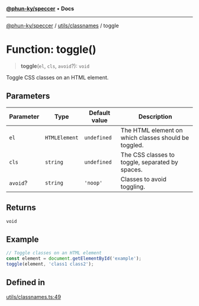 [**@phun-ky/speccer**](../../../README.md) • **Docs**

***

[@phun-ky/speccer](../../../README.md) / [utils/classnames](../README.md) / toggle

# Function: toggle()

> **toggle**(`el`, `cls`, `avoid`?): `void`

Toggle CSS classes on an HTML element.

## Parameters

| Parameter | Type | Default value | Description |
| ------ | ------ | ------ | ------ |
| `el` | `HTMLElement` | `undefined` | The HTML element on which classes should be toggled. |
| `cls` | `string` | `undefined` | The CSS classes to toggle, separated by spaces. |
| `avoid`? | `string` | `'noop'` | Classes to avoid toggling. |

## Returns

`void`

## Example

```ts
// Toggle classes on an HTML element
const element = document.getElementById('example');
toggle(element, 'class1 class2');
```

## Defined in

[utils/classnames.ts:49](https://github.com/phun-ky/speccer/blob/main/src/utils/classnames.ts#L49)
